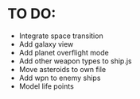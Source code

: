 # TO DO:

 - Integrate space transition
 - Add galaxy view
 - Add planet overflight mode 
 - Add other weapon types to ship.js
 - Move asteroids to own file
 - Add wpn to enemy ships
 - Model life points


 
 